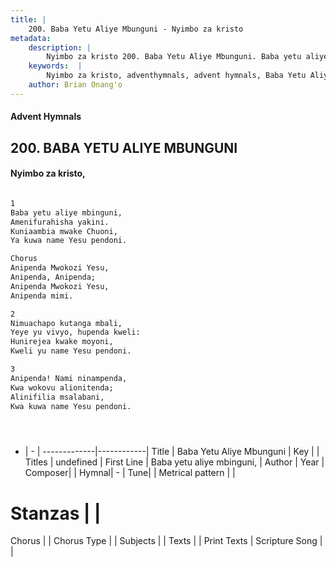 ```yaml
---
title: |
    200. Baba Yetu Aliye Mbunguni - Nyimbo za kristo
metadata:
    description: |
        Nyimbo za kristo 200. Baba Yetu Aliye Mbunguni. Baba yetu aliye mbinguni, Amenifurahisha yakini. Kuniaambia mwake Chuoni, Ya kuwa name Yesu pendoni.  Chorus Anipenda Mwokozi Yesu, Anipenda, Anipenda;  Anipenda Mwokozi Yesu, Anipenda mimi.  
    keywords:  |
        Nyimbo za kristo, adventhymnals, advent hymnals, Baba Yetu Aliye Mbunguni, Baba yetu aliye mbinguni,. 
    author: Brian Onang'o
---
```


#### Advent Hymnals
## 200. BABA YETU ALIYE MBUNGUNI
####  Nyimbo za kristo,

```txt

1
Baba yetu aliye mbinguni,
Amenifurahisha yakini.
Kuniaambia mwake Chuoni,
Ya kuwa name Yesu pendoni.

Chorus
Anipenda Mwokozi Yesu,
Anipenda, Anipenda; 
Anipenda Mwokozi Yesu,
Anipenda mimi.

2
Nimuachapo kutanga mbali,
Yeye yu vivyo, hupenda kweli:
Hunirejea kwake moyoni,
Kweli yu name Yesu pendoni.

3
Anipenda! Nami ninampenda,
Kwa wokovu alionitenda;
Alinifilia msalabani,
Kwa kuwa name Yesu pendoni.





```

- |   -  |
-------------|------------|
Title | Baba Yetu Aliye Mbunguni |
Key |  |
Titles | undefined |
First Line | Baba yetu aliye mbinguni, |
Author | 
Year | 
Composer| |
Hymnal|  - |
Tune|  |
Metrical pattern | |
# Stanzas |  |
Chorus |  |
Chorus Type |  |
Subjects | |
Texts |  |
Print Texts | 
Scripture Song |  |
    
